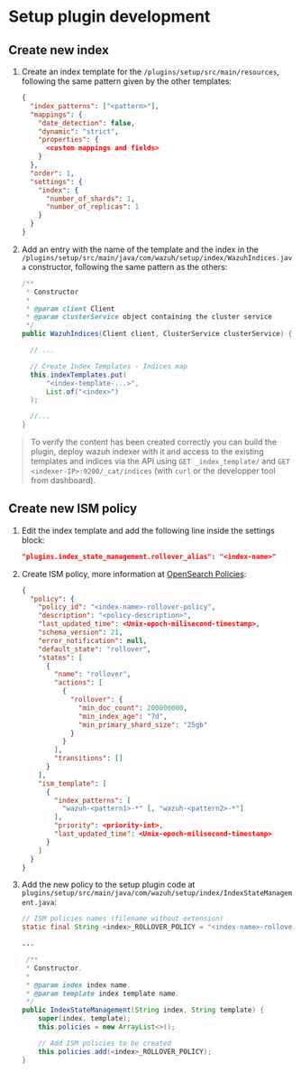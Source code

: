 # Setup plugin development

## Create new index

1. Create an index template for the `/plugins/setup/src/main/resources`, following the same pattern given by the other templates:

    ```json
    {
      "index_patterns": ["<pattern>"],
      "mappings": {
        "date_detection": false,
        "dynamic": "strict",
        "properties": {
          <custom mappings and fields>
        }
      },
      "order": 1,
      "settings": {
        "index": {
          "number_of_shards": 1,
          "number_of_replicas": 1
        }
      }
    }
    ```

1. Add an entry with the name of the template and the index in the `/plugins/setup/src/main/java/com/wazuh/setup/index/WazuhIndices.java` constructor, following the same pattern as the others:

    ```java
    /**
     * Constructor
     *
     * @param client Client
     * @param clusterService object containing the cluster service
     */
    public WazuhIndices(Client client, ClusterService clusterService) {

      // ...

      // Create Index Templates - Indices map
      this.indexTemplates.put(
          "<index-template-...>",
          List.of("<index>")
      );

      //...
    }
    ```

  > To verify the content has been created correctly you can build the plugin, deploy wazuh indexer with it and access to the existing templates and indices via the API using `GET _index_template/` and `GET <indexer-IP>:9200/_cat/indices` (with `curl` or the developper tool from dashboard).

## Create new ISM policy

1. Edit the index template and add the following line inside the settings block:

    ```json
    "plugins.index_state_management.rollover_alias": "<index-name>"
    ```

1. Create ISM policy, more information at [OpenSearch Policies](https://docs.opensearch.org/docs/latest/im-plugin/ism/policies/):

    ```json
    {
      "policy": {
        "policy_id": "<index-name>-rollover-policy",
        "description": "<policy-description>",
        "last_updated_time": <Unix-epoch-milisecond-timestamp>,
        "schema_version": 21,
        "error_notification": null,
        "default_state": "rollover",
        "states": [
          {
            "name": "rollover",
            "actions": [
              {
                "rollover": {
                  "min_doc_count": 200000000,
                  "min_index_age": "7d",
                  "min_primary_shard_size": "25gb"
                }
              }
            ],
            "transitions": []
          }
        ],
        "ism_template": [
          {
            "index_patterns": [
              "wazuh-<pattern1>-*" [, "wazuh-<pattern2>-*"]
            ],
            "priority": <priority-int>,
            "last_updated_time": <Unix-epoch-milisecond-timestamp>
          }
        ]
      }
    }
    ```

1. Add the new policy to the setup plugin code at `plugins/setup/src/main/java/com/wazuh/setup/index/IndexStateManagement.java`:

    ```java
    // ISM policies names (filename without extension)
    static final String <index>_ROLLOVER_POLICY = "<index-name>-rollover-policy";

    ...

     /**
     * Constructor.
     *
     * @param index index name.
     * @param template index template name.
     */
    public IndexStateManagement(String index, String template) {
        super(index, template);
        this.policies = new ArrayList<>();

        // Add ISM policies to be created
        this.policies.add(<index>_ROLLOVER_POLICY);
    }
    ```
